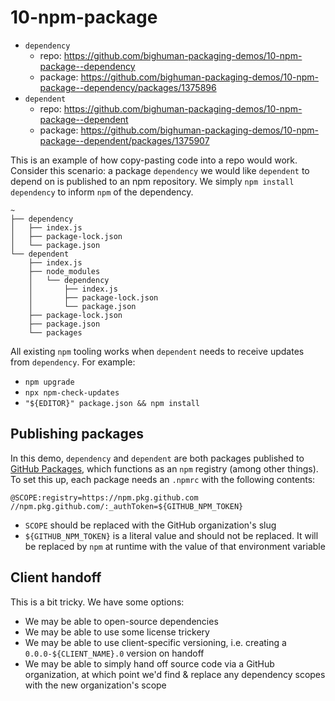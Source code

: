 # 10-npm-package

- `dependency`
    - repo: https://github.com/bighuman-packaging-demos/10-npm-package--dependency
    - package: https://github.com/bighuman-packaging-demos/10-npm-package--dependency/packages/1375896
- `dependent`
    - repo: https://github.com/bighuman-packaging-demos/10-npm-package--dependent
    - package: https://github.com/bighuman-packaging-demos/10-npm-package--dependent/packages/1375907

This is an example of how copy-pasting code into a repo would work. Consider this scenario: a package `dependency` we would like `dependent` to depend on is published to an npm repository. We simply `npm install dependency` to inform `npm` of the dependency.

```
~
├── dependency
│   ├── index.js
│   ├── package-lock.json
│   └── package.json
└── dependent
    ├── index.js
    ├── node_modules
    │   └── dependency
    │       ├── index.js
    │       ├── package-lock.json
    │       └── package.json
    ├── package-lock.json
    ├── package.json
    └── packages
```

All existing `npm` tooling works when `dependent` needs to receive updates from `dependency`. For example:

- `npm upgrade`
- `npx npm-check-updates`
- `"${EDITOR}" package.json && npm install`

## Publishing packages

In this demo, `dependency` and `dependent` are both packages published to [GitHub Packages](https://github.com/features/packages), which functions as an `npm` registry (among other things). To set this up, each package needs an `.npmrc` with the following contents:

```npmrc
@SCOPE:registry=https://npm.pkg.github.com
//npm.pkg.github.com/:_authToken=${GITHUB_NPM_TOKEN}
```

- `SCOPE` should be replaced with the GitHub organization's slug
- `${GITHUB_NPM_TOKEN}` is a literal value and should not be replaced. It will be replaced by `npm` at runtime with the value of that environment variable

## Client handoff

This is a bit tricky. We have some options:

- We may be able to open-source dependencies
- We may be able to use some license trickery
- We may be able to use client-specific versioning, i.e. creating a `0.0.0-${CLIENT_NAME}.0` version on handoff
- We may be able to simply hand off source code via a GitHub organization, at which point we'd find & replace any dependency scopes with the new organization's scope
